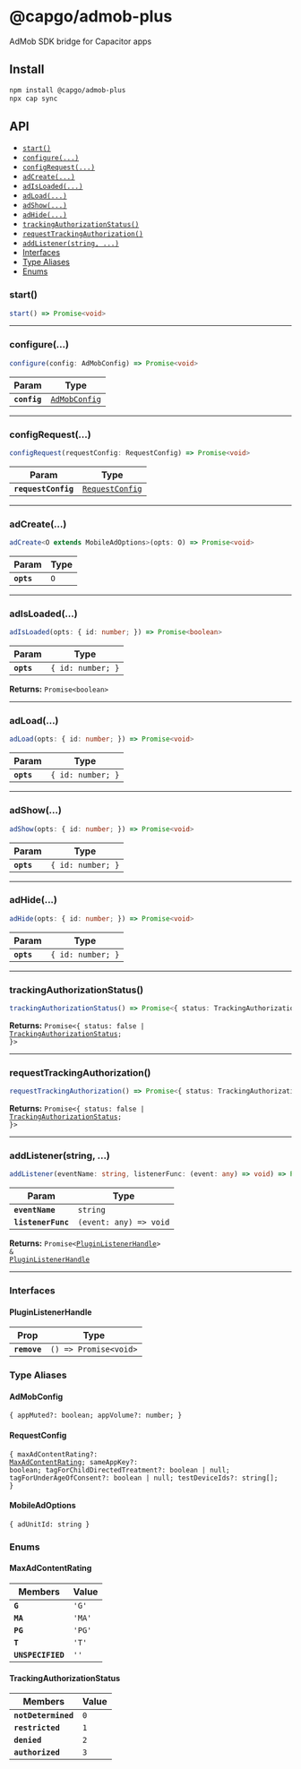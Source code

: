 # @capgo/admob-plus

AdMob SDK bridge for Capacitor apps

## Install

```bash
npm install @capgo/admob-plus
npx cap sync
```

## API

<docgen-index>

* [`start()`](#start)
* [`configure(...)`](#configure)
* [`configRequest(...)`](#configrequest)
* [`adCreate(...)`](#adcreate)
* [`adIsLoaded(...)`](#adisloaded)
* [`adLoad(...)`](#adload)
* [`adShow(...)`](#adshow)
* [`adHide(...)`](#adhide)
* [`trackingAuthorizationStatus()`](#trackingauthorizationstatus)
* [`requestTrackingAuthorization()`](#requesttrackingauthorization)
* [`addListener(string, ...)`](#addlistenerstring-)
* [Interfaces](#interfaces)
* [Type Aliases](#type-aliases)
* [Enums](#enums)

</docgen-index>

<docgen-api>
<!--Update the source file JSDoc comments and rerun docgen to update the docs below-->

### start()

```typescript
start() => Promise<void>
```

--------------------


### configure(...)

```typescript
configure(config: AdMobConfig) => Promise<void>
```

| Param        | Type                                                |
| ------------ | --------------------------------------------------- |
| **`config`** | <code><a href="#admobconfig">AdMobConfig</a></code> |

--------------------


### configRequest(...)

```typescript
configRequest(requestConfig: RequestConfig) => Promise<void>
```

| Param               | Type                                                    |
| ------------------- | ------------------------------------------------------- |
| **`requestConfig`** | <code><a href="#requestconfig">RequestConfig</a></code> |

--------------------


### adCreate(...)

```typescript
adCreate<O extends MobileAdOptions>(opts: O) => Promise<void>
```

| Param      | Type           |
| ---------- | -------------- |
| **`opts`** | <code>O</code> |

--------------------


### adIsLoaded(...)

```typescript
adIsLoaded(opts: { id: number; }) => Promise<boolean>
```

| Param      | Type                         |
| ---------- | ---------------------------- |
| **`opts`** | <code>{ id: number; }</code> |

**Returns:** <code>Promise&lt;boolean&gt;</code>

--------------------


### adLoad(...)

```typescript
adLoad(opts: { id: number; }) => Promise<void>
```

| Param      | Type                         |
| ---------- | ---------------------------- |
| **`opts`** | <code>{ id: number; }</code> |

--------------------


### adShow(...)

```typescript
adShow(opts: { id: number; }) => Promise<void>
```

| Param      | Type                         |
| ---------- | ---------------------------- |
| **`opts`** | <code>{ id: number; }</code> |

--------------------


### adHide(...)

```typescript
adHide(opts: { id: number; }) => Promise<void>
```

| Param      | Type                         |
| ---------- | ---------------------------- |
| **`opts`** | <code>{ id: number; }</code> |

--------------------


### trackingAuthorizationStatus()

```typescript
trackingAuthorizationStatus() => Promise<{ status: TrackingAuthorizationStatus | false; }>
```

**Returns:** <code>Promise&lt;{ status: false | <a href="#trackingauthorizationstatus">TrackingAuthorizationStatus</a>; }&gt;</code>

--------------------


### requestTrackingAuthorization()

```typescript
requestTrackingAuthorization() => Promise<{ status: TrackingAuthorizationStatus | false; }>
```

**Returns:** <code>Promise&lt;{ status: false | <a href="#trackingauthorizationstatus">TrackingAuthorizationStatus</a>; }&gt;</code>

--------------------


### addListener(string, ...)

```typescript
addListener(eventName: string, listenerFunc: (event: any) => void) => Promise<PluginListenerHandle> & PluginListenerHandle
```

| Param              | Type                                 |
| ------------------ | ------------------------------------ |
| **`eventName`**    | <code>string</code>                  |
| **`listenerFunc`** | <code>(event: any) =&gt; void</code> |

**Returns:** <code>Promise&lt;<a href="#pluginlistenerhandle">PluginListenerHandle</a>&gt; & <a href="#pluginlistenerhandle">PluginListenerHandle</a></code>

--------------------


### Interfaces


#### PluginListenerHandle

| Prop         | Type                                      |
| ------------ | ----------------------------------------- |
| **`remove`** | <code>() =&gt; Promise&lt;void&gt;</code> |


### Type Aliases


#### AdMobConfig

<code>{ appMuted?: boolean; appVolume?: number; }</code>


#### RequestConfig

<code>{ maxAdContentRating?: <a href="#maxadcontentrating">MaxAdContentRating</a>; sameAppKey?: boolean; tagForChildDirectedTreatment?: boolean | null; tagForUnderAgeOfConsent?: boolean | null; testDeviceIds?: string[]; }</code>


#### MobileAdOptions

<code>{ adUnitId: string }</code>


### Enums


#### MaxAdContentRating

| Members           | Value             |
| ----------------- | ----------------- |
| **`G`**           | <code>'G'</code>  |
| **`MA`**          | <code>'MA'</code> |
| **`PG`**          | <code>'PG'</code> |
| **`T`**           | <code>'T'</code>  |
| **`UNSPECIFIED`** | <code>''</code>   |


#### TrackingAuthorizationStatus

| Members             | Value          |
| ------------------- | -------------- |
| **`notDetermined`** | <code>0</code> |
| **`restricted`**    | <code>1</code> |
| **`denied`**        | <code>2</code> |
| **`authorized`**    | <code>3</code> |

</docgen-api>
